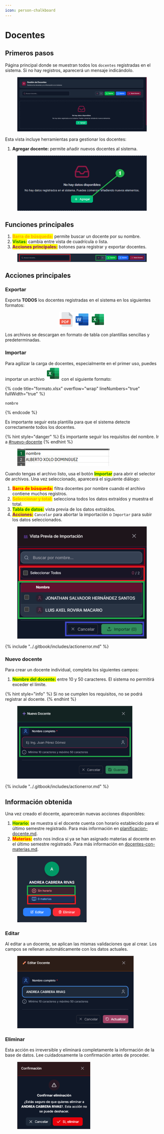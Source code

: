 ```yaml
---
icon: person-chalkboard
---
```


# Docentes

## Primeros pasos

Página principal donde se muestran todos los `docentes` registradas en el sistema. Si no hay registros, aparecerá un mensaje indicándolo.

<figure><img src="../.gitbook/assets/Captura de pantalla 2025-10-09 184325.png" alt=""><figcaption></figcaption></figure>

Esta vista incluye herramientas para gestionar los docentes:

1. **Agregar docente:** permite añadir nuevos docentes al sistema.

<figure><img src="../.gitbook/assets/Captura de pantalla 2025-10-09 142302.png" alt="" width="495"><figcaption></figcaption></figure>

## Funciones principales

1. <mark style="color:orange;">**Barra de búsqueda:**</mark> permite buscar un docente por su nombre.
2. <mark style="color:green;">**Vistas:**</mark> cambia entre vista de cuadrícula o lista.
3. <mark style="color:purple;">**Acciones principales:**</mark> botones para registrar y exportar docentes.

<figure><img src="../.gitbook/assets/Captura de pantalla 2025-10-09 184506.png" alt=""><figcaption></figcaption></figure>

## Acciones principales

### Exportar

Exporta **TODOS** los docentes registradas en el sistema en los siguientes formatos:

<div align="center"><img src="../.gitbook/assets/pdf-24.svg" alt=""> <img src="../.gitbook/assets/word-24.svg" alt=""> <img src="../.gitbook/assets/excel-24.svg" alt=""></div>

Los archivos se descargan en formato de tabla con plantillas sencillas y predeterminadas.

### Importar

Para agilizar la carga de docentes, especialmente en el primer uso, puedes importar un archivo ![](../.gitbook/assets/excel-24.svg) con el siguiente formato:

{% code title="formato.xlsx" overflow="wrap" lineNumbers="true" fullWidth="true" %}
```csv
nombre
```
{% endcode %}

Es importante seguir esta plantilla para que el sistema detecte correctamente todos los docentes.

{% hint style="danger" %}
Es importante seguir los requisitos del nombre. Ir a [#nuevo-docente](docentes.md#nuevo-docente "mention")
{% endhint %}

<figure><img src="../.gitbook/assets/Captura de pantalla 2025-10-09 185030.png" alt=""><figcaption></figcaption></figure>

Cuando tengas el archivo listo, usa el botón <mark style="color:green;">**Importar**</mark> para abrir el selector de archivos. Una vez seleccionado, aparecerá el siguiente diálogo:

1. <mark style="color:red;">**Barra de búsqueda:**</mark> filtra docentes por nombre cuando el archivo contiene muchos registros.
2. <mark style="color:orange;">**Seleccionar y total:**</mark> selecciona todos los datos extraídos y muestra el total.
3. <mark style="color:green;">**Tabla de datos:**</mark> vista previa de los datos extraídos.
4. <mark style="color:purple;">**Acciones:**</mark> `Cancelar` para abortar la importación o `Importar` para subir los datos seleccionados.

<figure><img src="../.gitbook/assets/Captura de pantalla 2025-10-09 185144.png" alt=""><figcaption></figcaption></figure>

{% include "../.gitbook/includes/actionerror.md" %}

### Nuevo docente

Para crear un docente individual, completa los siguientes campos:

1. <mark style="color:green;">**Nombre del docente:**</mark> entre 10 y 50 caracteres. El sistema no permitirá exceder el límite.

{% hint style="info" %}
Si no se cumplen los requisitos, no se podrá registrar al docente.
{% endhint %}

<figure><img src="../.gitbook/assets/Captura de pantalla 2025-10-09 185423.png" alt="" width="377"><figcaption></figcaption></figure>

{% include "../.gitbook/includes/actionerror.md" %}

## Información obtenida

Una vez creado el docente, aparecerán nuevas acciones disponibles:

1. <mark style="color:green;">**Horario:**</mark> se muestra si el docente cuenta con horario establecido para el último semestre registrado. Para más información en [planificacion-docente.md](../gestion-de-horarios/planificacion-docente.md "mention").
2. <mark style="color:red;">**Materias:**</mark> esto nos indica si ya se han asignado materias al docente en el último semestre registrado. Para más información en [docentes-con-materias.md](../relaciones/docentes-con-materias.md "mention").

<figure><img src="../.gitbook/assets/Captura de pantalla 2025-10-09 185837.png" alt="" width="227"><figcaption></figcaption></figure>

### Editar

Al editar a un docente, se aplican las mismas validaciones que al crear. Los campos se rellenan automáticamente con los datos actuales.

<figure><img src="../.gitbook/assets/Captura de pantalla 2025-10-09 190652.png" alt="" width="381"><figcaption></figcaption></figure>

### Eliminar

Esta acción es irreversible y eliminará completamente la información de la base de datos. Lee cuidadosamente la confirmación antes de proceder.

<figure><img src="../.gitbook/assets/Captura de pantalla 2025-10-09 190746.png" alt="" width="239"><figcaption></figcaption></figure>
